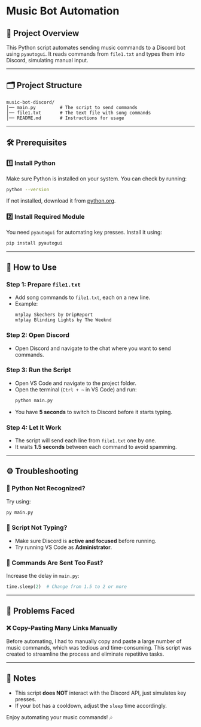 # Music Bot Automation

## 📌 Project Overview
This Python script automates sending music commands to a Discord bot using `pyautogui`. It reads commands from `file1.txt` and types them into Discord, simulating manual input.

---

## 🗂 Project Structure
```
music-bot-discord/
│── main.py         # The script to send commands
│── file1.txt       # The text file with song commands
│── README.md       # Instructions for usage
```

---

## 🛠 Prerequisites
### 1️⃣ Install Python
Make sure Python is installed on your system. You can check by running:
```sh
python --version
```
If not installed, download it from [python.org](https://www.python.org/downloads/).

### 2️⃣ Install Required Module
You need `pyautogui` for automating key presses. Install it using:
```sh
pip install pyautogui
```

---

## 🚀 How to Use
### **Step 1: Prepare `file1.txt`**
- Add song commands to `file1.txt`, each on a new line.
- Example:
  ```
  m!play Skechers by DripReport
  m!play Blinding Lights by The Weeknd
  ```

### **Step 2: Open Discord**
- Open Discord and navigate to the chat where you want to send commands.

### **Step 3: Run the Script**
- Open VS Code and navigate to the project folder.
- Open the terminal (`Ctrl + ~` in VS Code) and run:
  ```sh
  python main.py
  ```
- You have **5 seconds** to switch to Discord before it starts typing.

### **Step 4: Let It Work**
- The script will send each line from `file1.txt` one by one.
- It waits **1.5 seconds** between each command to avoid spamming.

---

## ⚙️ Troubleshooting
### 🔹 Python Not Recognized?
Try using:
```sh
py main.py
```

### 🔹 Script Not Typing?
- Make sure Discord is **active and focused** before running.
- Try running VS Code as **Administrator**.

### 🔹 Commands Are Sent Too Fast?
Increase the delay in `main.py`:
```python
time.sleep(2)  # Change from 1.5 to 2 or more
```

---

## 🚧 Problems Faced
### ❌ Copy-Pasting Many Links Manually
Before automating, I had to manually copy and paste a large number of music commands, which was tedious and time-consuming. This script was created to streamline the process and eliminate repetitive tasks.

---

## 📜 Notes
- This script **does NOT** interact with the Discord API, just simulates key presses.
- If your bot has a cooldown, adjust the `sleep` time accordingly.

Enjoy automating your music commands! 🎶
